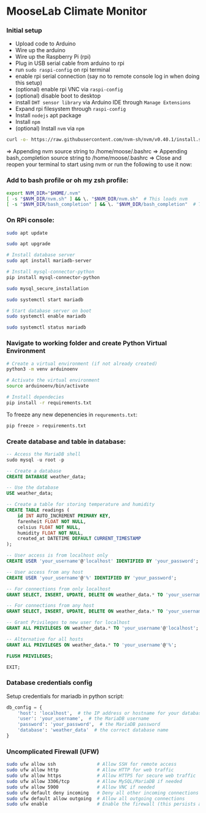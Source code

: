 # MooseLab Climate Monitor

### Initial setup

- Upload code to Arduino
- Wire up the arduino
- Wire up the Raspberry Pi (rpi)
- Plug in USB serial cable from arduino to rpi
- run `sudo raspi-config` on rpi terminal
- enable rpi serial connection (say no to remote console log in when doing this setup)
- (optional) enable rpi VNC via `raspi-config`
- (optional) disable boot to desktop
- install `DHT sensor library` via Arduino IDE through `Manage Extensions`
- Expand rpi filesystem through `raspi-config`
- Install `nodejs` apt package
- Install `npm`
- (optional) Install `nvm` via `npm`

``` bash
curl -o- https://raw.githubusercontent.com/nvm-sh/nvm/v0.40.1/install.sh | bash
```

=> Appending nvm source string to /home/moose/.bashrc
=> Appending bash_completion source string to /home/moose/.bashrc
=> Close and reopen your terminal to start using nvm or run the following to use it now:

### Add to bash profile or oh my zsh profile:

``` bash
export NVM_DIR="$HOME/.nvm"
[ -s "$NVM_DIR/nvm.sh" ] && \. "$NVM_DIR/nvm.sh"  # This loads nvm
[ -s "$NVM_DIR/bash_completion" ] && \. "$NVM_DIR/bash_completion"  # This loads nvm bash_completion
```

### On RPi console:
``` bash
sudo apt update

sudo apt upgrade

# Install database server
sudo apt install mariadb-server

# Install mysql-connector-python
pip install mysql-connector-python

sudo mysql_secure_installation

sudo systemctl start mariadb

# Start database server on boot
sudo systemctl enable mariadb

sudo systemctl status mariadb
```
### Navigate to working folder and create Python Virtual Environment

``` bash
# Create a virtual environment (if not already created)
python3 -m venv arduinoenv

# Activate the virtual environment
source arduinoenv/bin/activate

# Install dependecies
pip install -r requirements.txt
```

To freeze any new depenencies in `requrements.txt`:

``` bash
pip freeze > requirements.txt
```

### Create database and table in database:

``` sql
-- Access the MariaDB shell
sudo mysql -u root -p

-- Create a database
CREATE DATABASE weather_data;

-- Use the database
USE weather_data;

-- Create a table for storing temperature and humidity
CREATE TABLE readings (
    id INT AUTO_INCREMENT PRIMARY KEY,
    farenheit FLOAT NOT NULL,
    celsius FLOAT NOT NULL,
    humidity FLOAT NOT NULL,
    created_at DATETIME DEFAULT CURRENT_TIMESTAMP
);

-- User access is from localhost only
CREATE USER 'your_username'@'localhost' IDENTIFIED BY 'your_password';

-- User access from any host
CREATE USER 'your_username'@'%' IDENTIFIED BY 'your_password';

-- For connections from only localhost
GRANT SELECT, INSERT, UPDATE, DELETE ON weather_data.* TO 'your_username'@'localhost';

-- For connections from any host
GRANT SELECT, INSERT, UPDATE, DELETE ON weather_data.* TO 'your_username'@'%';

-- Grant Privileges to new user for localhost
GRANT ALL PRIVILEGES ON weather_data.* TO 'your_username'@'localhost';

-- Alternative for all hosts
GRANT ALL PRIVILEGES ON weather_data.* TO 'your_username'@'%';

FLUSH PRIVILEGES;

EXIT;
```

### Database credentials config

Setup credentials for mariadb in python script:

``` python
db_config = {
    'host': 'localhost',  # the IP address or hostname for your database server
    'user': 'your_username',  # the MariaDB username
    'password': 'your_password',  # the MariaDB password
    'database': 'weather_data'  # the correct database name
}
```

### Uncomplicated Firewall (UFW)
``` bash
sudo ufw allow ssh               # Allow SSH for remote access
sudo ufw allow http              # Allow HTTP for web traffic
sudo ufw allow https             # Allow HTTPS for secure web traffic
sudo ufw allow 3306/tcp          # Allow MySQL/MariaDB if needed
sudo ufw allow 5900              # Allow VNC if needed
sudo ufw default deny incoming   # Deny all other incoming connections
sudo ufw default allow outgoing  # Allow all outgoing connections
sudo ufw enable                  # Enable the firewall (this persists across reboots)
```
